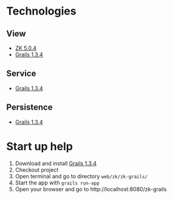 # Technologies #

## View ##
  * [ZK 5.0.4](http://www.zkoss.org/)
  * [Grails 1.3.4](http://www.grails.org)

## Service ##
  * [Grails 1.3.4](http://www.grails.org)

## Persistence ##
  * [Grails 1.3.4](http://www.grails.org)

# Start up help #

  1. Download and install [Grails 1.3.4](http://www.grails.org/Download)
  1. Checkout project
  1. Open terminal and go to directory `web/zk/zk-grails/`
  1. Start the app with `grails run-app`
  1. Open your browser and go to http://localhost:8080/zk-grails

